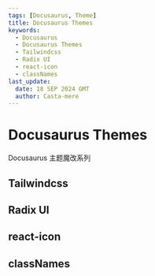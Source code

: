 ```yaml
---
tags: [Docusaurus, Theme]
title: Docusaurus Themes
keywords:
  - Docusaurus
  - Docusaurus Themes
  - Tailwindcss
  - Radix UI
  - react-icon
  - classNames
last_update:
  date: 18 SEP 2024 GMT
  author: Casta-mere
---
```


# Docusaurus Themes

Docusaurus 主题魔改系列

## Tailwindcss

## Radix UI

## react-icon

## classNames

